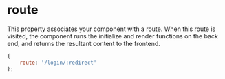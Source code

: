 # route

This property associates your component with a route. When this route is visited, the component runs the initialize and render functions on the back end, and returns the resultant content to the frontend.

```js
{
	route: '/login/:redirect'	
};
```